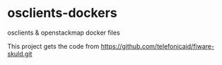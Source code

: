 # osclients-dockers
osclients &amp; openstackmap docker files

This project gets the code from https://github.com/telefonicaid/fiware-skuld.git
